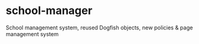 # school-manager
School management system, reused Dogfish objects, new policies &amp; page management system
